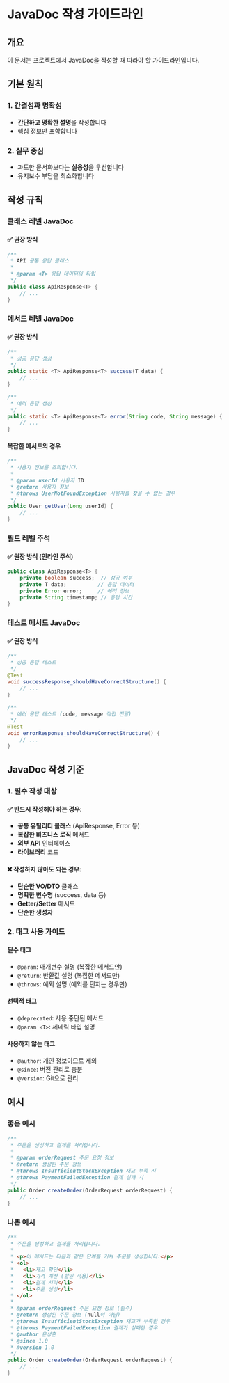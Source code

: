 # JavaDoc 작성 가이드라인

## 개요
이 문서는 프로젝트에서 JavaDoc을 작성할 때 따라야 할 가이드라인입니다.

## 기본 원칙

### 1. 간결성과 명확성
- **간단하고 명확한 설명**을 작성합니다
- 핵심 정보만 포함합니다

### 2. 실무 중심
- 과도한 문서화보다는 **실용성**을 우선합니다
- 유지보수 부담을 최소화합니다

## 작성 규칙

### 클래스 레벨 JavaDoc

#### ✅ 권장 방식
```java
/**
 * API 공통 응답 클래스
 * 
 * @param <T> 응답 데이터의 타입
 */
public class ApiResponse<T> {
    // ...
}
```

### 메서드 레벨 JavaDoc

#### ✅ 권장 방식
```java
/**
 * 성공 응답 생성
 */
public static <T> ApiResponse<T> success(T data) {
    // ...
}

/**
 * 에러 응답 생성
 */
public static <T> ApiResponse<T> error(String code, String message) {
    // ...
}
```

#### 복잡한 메서드의 경우
```java
/**
 * 사용자 정보를 조회합니다.
 * 
 * @param userId 사용자 ID
 * @return 사용자 정보
 * @throws UserNotFoundException 사용자를 찾을 수 없는 경우
 */
public User getUser(Long userId) {
    // ...
}
```

### 필드 레벨 주석

#### ✅ 권장 방식 (인라인 주석)
```java
public class ApiResponse<T> {
    private boolean success;  // 성공 여부
    private T data;          // 응답 데이터
    private Error error;     // 에러 정보
    private String timestamp; // 응답 시간
}
```

### 테스트 메서드 JavaDoc

#### ✅ 권장 방식
```java
/**
 * 성공 응답 테스트
 */
@Test
void successResponse_shouldHaveCorrectStructure() {
    // ...
}

/**
 * 에러 응답 테스트 (code, message 직접 전달)
 */
@Test
void errorResponse_shouldHaveCorrectStructure() {
    // ...
}
```

## JavaDoc 작성 기준

### 1. 필수 작성 대상

#### ✅ **반드시 작성해야 하는 경우:**
- **공통 유틸리티 클래스** (ApiResponse, Error 등)
- **복잡한 비즈니스 로직** 메서드
- **외부 API** 인터페이스
- **라이브러리** 코드

#### ❌ **작성하지 않아도 되는 경우:**
- **단순한 VO/DTO** 클래스
- **명확한 변수명** (success, data 등)
- **Getter/Setter** 메서드
- **단순한 생성자**


### 2. 태그 사용 가이드

#### 필수 태그
- `@param`: 매개변수 설명 (복잡한 메서드만)
- `@return`: 반환값 설명 (복잡한 메서드만)
- `@throws`: 예외 설명 (예외를 던지는 경우만)

#### 선택적 태그
- `@deprecated`: 사용 중단된 메서드
- `@param <T>`: 제네릭 타입 설명

#### 사용하지 않는 태그
- `@author`: 개인 정보이므로 제외
- `@since`: 버전 관리로 충분
- `@version`: Git으로 관리

## 예시

### 좋은 예시
```java
/**
 * 주문을 생성하고 결제를 처리합니다.
 * 
 * @param orderRequest 주문 요청 정보
 * @return 생성된 주문 정보
 * @throws InsufficientStockException 재고 부족 시
 * @throws PaymentFailedException 결제 실패 시
 */
public Order createOrder(OrderRequest orderRequest) {
    // ...
}
```

### 나쁜 예시
```java
/**
 * 주문을 생성하고 결제를 처리합니다.
 * 
 * <p>이 메서드는 다음과 같은 단계를 거쳐 주문을 생성합니다:</p>
 * <ol>
 *   <li>재고 확인</li>
 *   <li>가격 계산 (할인 적용)</li>
 *   <li>결제 처리</li>
 *   <li>주문 생성</li>
 * </ol>
 * 
 * @param orderRequest 주문 요청 정보 (필수)
 * @return 생성된 주문 정보 (null이 아님)
 * @throws InsufficientStockException 재고가 부족한 경우
 * @throws PaymentFailedException 결제가 실패한 경우
 * @author 윤성훈
 * @since 1.0
 * @version 1.0
 */
public Order createOrder(OrderRequest orderRequest) {
    // ...
}
```
